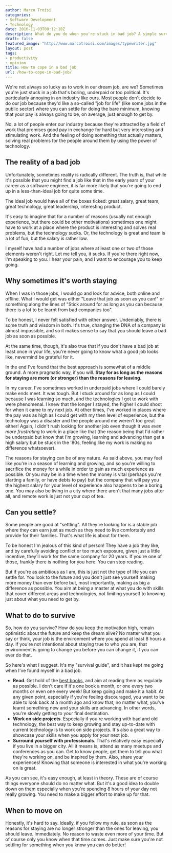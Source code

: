 ```yaml
---
author: Marco Troisi
categories:
- Software Development
- Technology
date: 2016-11-03T08:12:18Z
description: What do you do when you're stuck in bad job? A simple survival guide.
draft: false
featured_image: "http://www.marcotroisi.com/images/typewriter.jpg"
layout: post
tags:
- productivity
- opinion
title: How to cope in a bad job 
url: /how-to-cope-in-bad-job/
---
```


We're not always so lucky as to work in our dream job, are we? Sometimes you're just stuck in a job that's boring, underpaid or too political. It's particularly annoying in an industry like ours. Most people don't decide to do our job because they'd like a so-called "job for life" (like some jobs in the public sector) where you can settle for doing the bare minimum, knowing that your pay is always going to be, on average, just enough to get by. 

No, a lot of people enter our industry because they're attracted by a field of work that promises good pay in exchange for hard but very interesting and stimulating work. And the feeling of doing something that actually matters, solving real problems for the people around them by using the power of technology. 

## The reality of a bad job
Unfortunately, sometimes reality is radically different. The truth is, that while it's possible that you might find a job like that in the early years of your career as a software engineer, it is far more likely that you're going to end up in a less-than-ideal job for quite some time.

The ideal job would have all of the boxes ticked: great salary, great team, great technology, great leadership, interesting product.

It's easy to imagine that for a number of reasons (usually not enough experience, but there could be other motivations) sometimes one might have to work at a place where the product is interesting and solves real problems, but the technology sucks. Or, the technology is great and team is a lot of fun, but the salary is rather low.

I myself have had a number of jobs where at least one or two of those elements weren't right. Let me tell you, it sucks. If you're there right now, I'm speaking to you. I hear your pain, and I want to encourage you to keep going.

## Why sometimes it's worth staying
When I was in those jobs, I would go and look for advice, both online and offline. What I would get was either "Leave that job as soon as you can!" or something along the lines of "Stick around for as long as you can because there is a lot to be learnt from bad companies too".

To be honest, I never felt satisfied with either answer. Undeniably, there is some truth and wisdom in both. It's true, changing the DNA of a company is almost impossible, and so it makes sense to say that you should leave a bad job as soon as possible.

At the same time, though, it's also true that if you don't have a bad job at least once in your life, you're never going to know what a good job looks like, nevermind be grateful for it.

In the end I've found that the best approach is somewhat of a middle ground. A more pragmatic way, if you will. **Stay for as long as the reasons for staying are more (or stronger) than the reasons for leaving**.

In my career, I've sometimes worked in underpaid jobs where I could barely make ends meet. It was tough. But I stuck around for as long as I could because I was learning so much, and the technologies I got to work with were phenomenal. I knew that the longer I stayed, the higher I could shoot for when it came to my next job. At other times, I've worked in places where the pay was as high as I could get with my then level of experience, but the technology was a disaster and the people around me weren't too great either! Again, I didn't rush looking for another job even though it was *even more frustrating* to work in a place like that (the reason being that I'd rather be underpaid but know that I'm growing, learning and advancing than get a high salary but be stuck in the '80s, feeling like my work is making no difference whatsoever).

The reasons for staying can be of any nature. As said above, you may feel like you're in a season of learning and growing, and so you're willing to sacrifice the money for a while in order to gain as much experience as possible. Or you may be in a time when the money is vital (perhaps you're starting a family, or have debts to pay) but the company that will pay you the highest salary for your level of experience also happens to be a boring one. You may also be living in a city where there aren't that many jobs after all, and remote work is just not your cup of tea.

## Can you settle?
Some people are good at "settling". All they're looking for is a stable job where they can earn just as much as they need to live comfortably and provide for their families. That's what life is about for them. 

To be honest I'm jealous of this kind of person! They have a job they like, and by carefully avoiding conflict or too much exposure, given just a little incentive, they'll work for the same company for 20 years. If you're one of those, frankly there is nothing for you here. You can stop reading.

But if you're as ambitious as I am, this is just not the type of life you can settle for. You look to the future and you don't just see yourself making more money than ever before but, most importantly, making as big a difference as possible. You aim at being a master at what you do with skills that cover different areas and technologies, not limiting yourself to knowing just about what you need to get by.

## What to do to survive
So, how do you survive? How do you keep the motivation high, remain optimistic about the future and keep the dream alive? No matter what you say or think, your job is the environment where you spend at least 8 hours a day. If you're not intentional about staying true to who you are, that environment is going to change you before you can change it, if you can ever do that.

So here's what I suggest. It's my "survival guide", and it has kept me going when I've found myself in a bad job.

- **Read**. Get hold of the [best books](http://amzn.to/2f7zLof), and aim at reading them as regularly as possible. I don't care if it's one book a month, or one every two months or even one every week! But keep going and make it a habit. At any given point, especially if you're feeling discouraged, you want to be able to look back at a month ago and know that, no matter what, you've learnt something new and your skills are advancing. In other words, you're slowly getting to your final destination.
- **Work on side projects**. Especially if you're working with bad and old technology, the best way to keep growing and stay up-to-date with current technology is to work on side projects. It's also a great way to showcase your skills when you apply for your next job.
- **Surround yourself with professionals**. That's relatively easy especially if you live in a bigger city. All it means is, attend as many meetups and conferences as you can. Get to know people, get them to tell you what they're working on, and be inspired by them. Also, share your experiences! Knowing that someone is interested in what you're working on is great.

As you can see, it's easy enough, at least in theory. These are of course things everyone should do no matter what. But it's a good idea to double down on them especially when you're spending 8 hours of your day not really growing. You need to make a bigger effort to make up for that.

## When to move on

Honestly, it's hard to say. Ideally, if you follow my rule, as soon as the reasons for staying are no longer stronger than the ones for leaving, you should leave. Immediately. No reason to waste even more of your time. But of course only you know when that time comes. Just make sure you're not settling for something when you know you can do better!




